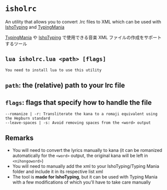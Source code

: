 # ```isholrc```
An utility that allows you to convert .lrc files to XML which can be used with [IshoTyping](https://sites.google.com/site/ishotyping) and [TypingMania](http://www.sightseekerstudio.com/typingmania)

[TypingMania](http://www.sightseekerstudio.com/typingmania) や [IshoTyping](https://sites.google.com/site/ishotyping) で使用できる音楽 XML ファイルの作成をサポートするツール


```lua isholrc.lua <path> [flags]```  
-----
`You need to install lua to use this utility`  
## `path`: the (relative) path to your lrc file  
## `flags`: flags that specify how to handle the file   
```
--romanize | -r: Transliterate the kana to a romaji equivalent using the Hepburn standard
--leave-spaces | -s: Avoid removing spaces from the <word> output
```

## Remarks

- You will need to convert the lyrics manually to kana (it can be romanized automatically for the `<word>` output, the original kana will be left in `<nihongoword>`)
- You will need to manually add the xml to your IshoTyping/Typing Mania folder and include it in its respective list xml
- The tool is **made for IshoTyping**, but it can be used with Typing Mania with a few modifications of which you'll have to take care manually
